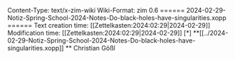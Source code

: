 Content-Type: text/x-zim-wiki
Wiki-Format: zim 0.6
====== 2024-02-29-Notiz-Spring-School-2024-Notes-Do-black-holes-have-singularities.xopp ======
Text creation time: [[Zettelkasten:2024:02:29|2024-02-29]] Modification time: [[Zettelkasten:2024:02:29|2024-02-29]]
[*] **[[../2024-02-29-Notiz-Spring-School-2024-Notes-Do-black-holes-have-singularities.xopp]] **
Christian Gößl
